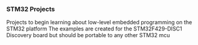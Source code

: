 ### STM32 Projects

Projects to begin learning about low-level embedded programming on the STM32 platform
The examples are created for the STM32F429-DISC1 Discovery board 
but should be portable to any other STM32 mcu
